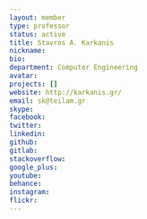 ```yaml
---
layout: member
type: professor
status: active
title: Stavros A. Karkanis
nickname:
bio:
department: Computer Engineering
avatar:
projects: []
website: http://karkanis.gr/
email: sk@teilam.gr
skype:
facebook:
twitter:
linkedin:
github:
gitlab:
stackoverflow:
google_plus:
youtube:
behance:
instagram:
flickr:
---
```

